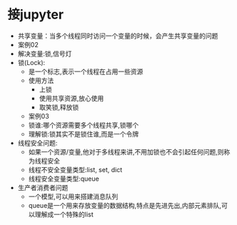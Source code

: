 # 接jupyter
- 共享变量：当多个线程同时访问一个变量的时候，会产生共享变量的问题
- 案例02
- 解决变量:锁,信号灯
- 锁(Lock):
    - 是一个标志,表示一个线程在占用一些资源
    - 使用方法
        - 上锁
        - 使用共享资源,放心使用
        - 取笑锁,释放锁
    - 案例03
    - 锁谁:哪个资源需要多个线程共享,锁哪个
    - 理解锁:锁其实不是锁住谁,而是一个令牌
- 线程安全问题:
    - 如果一个资源/变量,他对于多线程来讲,不用加锁也不会引起任何问题,则称为线程安全
    - 线程不安全变量类型:list, set, dict
    - 线程安全变量类型:queue
- 生产者消费者问题
    - 一个模型,可以用来搭建消息队列
    - queue是一个用来存放变量的数据结构,特点是先进先出,内部元素排队,可以理解成一个特殊的list
    